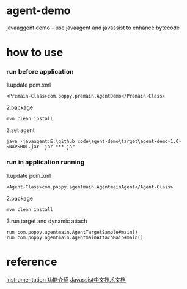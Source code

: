 # agent-demo
javaaggent demo - use javaagent and javassist to enhance bytecode

# how to use
### run before application
1.update pom.xml
```$xslt
<Premain-Class>com.poppy.premain.AgentDemo</Premain-Class>
```
2.package
```$xslt
mvn clean install
```
3.set agent
```$xslt
java -javaagent:E:\github_code\agent-demo\target\agent-demo-1.0-SNAPSHOT.jar -jar ***.jar
```
### run in application running
1.update pom.xml
```$xslt
<Agent-Class>com.poppy.agentmain.AgentmainAgent</Agent-Class>
```
2.package
```$xslt
mvn clean install
```
3.run target and dynamic attach
```$xslt
run com.poppy.agentmain.AgentTargetSample#main()
run com.poppy.agentmain.AgentmainAttachMain#main()
```

# reference
[instrumentation 功能介绍](https://my.oschina.net/robinyao/blog/489767)
[Javassist中文技术文档](https://www.cnblogs.com/scy251147/p/11100961.html)
